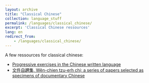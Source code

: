 ```yaml
---
layout: archive
title: "Classical Chinese"
collection: language_stuff
permalink: /languages/classical_chinese/
excerpt: 'Classical Chinese ressources'
lang: en
redirect_from: 
    - /languages/classical_chinese/
---
```

A few ressources for classical chinese:
<ul>
  <li><a href="https://archive.org/details/progressiveexerc00bull/page/7/mode/1up">Progressive exercises in the Chinese written language</a></li>
  <li><a href="https://archive.org/details/wnchientzuerhc00waderich">文件自趰集, Wên-chien tzu-erh chi; a series of papers selected as specimens of documentary Chinese</a></li>
</ul>
